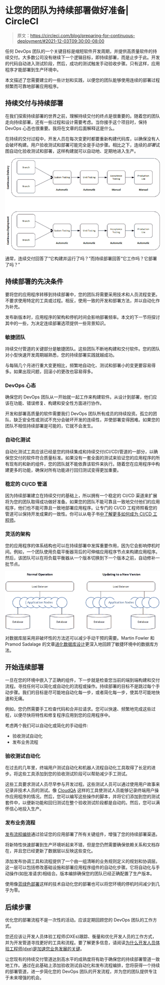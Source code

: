 # 让您的团队为持续部署做好准备| CircleCI

> 原文：<https://circleci.com/blog/preparing-for-continuous-deployment/#2021-12-03T09:30:00-08:00>

任何 DevOps 团队的一个关键目标是缩短软件开发周期，并提供高质量软件的持续交付。大多数公司没有继续下一个逻辑目标，即持续部署，而是止步于此。开发的代码自动进入测试阶段，然后，成功的测试触发手动验收步骤。只有这样，应用程序才能部署到生产环境中。

本文描述了您需要建立的一些计划和实践，以便您的团队能够使用连续的部署过程频繁而可靠地部署应用程序。

## 持续交付与持续部署

在我们探索持续部署的世界之前，理解持续交付的终点是很重要的。随着您的团队走向持续部署，还有一些过程和设计需要考虑。当你接手这个项目时，保持 DevOps 心态也很重要。我将在文章的后面解释这是什么。

在持续的交付过程中，开发人员在每次变更时都要重新构建代码库，以确保没有人会破坏构建。用户验收测试和部署可能完全是手动步骤。相比之下，连续的*部署*试图自动化验收测试和部署，这样构建就可以自动地、定期地进入生产。

![Diagram comparing continuous delivery with continuous deployment](img/aa4068be558849ee54326d167a26b75b.png)

通常，连续交付回答了“它构建并运行了吗？”而持续部署回答“它工作吗？它部署了吗？”

## 持续部署的先决条件

要将您的应用程序转移到持续部署中，您的团队将需要采用技术和人员流程变更。不要求使用特定的工具或过程。相反，使用一致的开发和部署方法，并以自动化作为补充。

发布新版本时，应用程序的架构和停机时间会影响部署频率。本文的下一节将探讨其中的一些，为决定连续部署选项提供一些背景知识。

### 敏捷团队

持续交付管道的关键部分是敏捷团队。这些团队不断地构建和交付软件。您的团队对小型快速开发周期越熟悉，您的持续部署实践就越成功。

与每隔几个月进行重大变更相比，频繁地自动化、测试和部署小的变更要容易得多。如果出现问题，回滚小的更改也容易得多。

### DevOps 心态

确保您的 DevOps 团队从一开始就一起工作来构建软件。从设计到部署，他们应该在功能、错误修复、构建和安全性方面进行协作。

开发和部署高质量的软件需要我们 DevOps 团队所有成员的持续投资。孤立的团队、缺乏安全性或测试不充分会破坏开发的连续性，并使部署变得困难。如果您的团队不相信持续部署是可能的，它就不会发生。

### 自动化测试

自动化测试工具应该已经是您的持续集成和持续交付(CI/CD)管道的一部分，以确保您交付的软件符合质量标准。如果没有一套全面的测试来验证您的应用程序的所有现有的和新的组件，您的团队就不能依靠该软件来执行。随着您在应用程序中构建更多的功能，确保对所有功能进行回归测试变得更加重要。

### 稳定的 CI/CD 管道

因为持续部署建立在持续交付的基础上，所以拥有一个稳定的 CI/CD 渠道来扩展将为您的团队取得成功做好准备。如果您的团队不能可靠且一致地交付他们的应用程序，他们也不能可靠且一致地部署应用程序。让专门的 CI/CD 工程师照看您的管道可以保持开发成果的一致性。你可以从电子书[中了解更多如何成为 CI/CD 工程师](https://circleci.com/resources/cicd-engineer/)。

### 灵活的架构

您的应用程序的体系结构也可以在持续部署中发挥重要作用，因为它会影响停机时间。例如，一个团队使用负载平衡器背后的可伸缩应用程序节点来构建应用程序。然后，该团队可以在将负载平衡器从一个版本切换到下一个版本之前，自动修补一批节点。

![Diagram comparing normal operation with updating](img/4ebf783c0b55ca6ec486d8e40d40e392.png)

对数据库层采用非破坏性的方法还可以减少手动干预的需要。Martin Fowler 和 Pramod Sadalage 的文章[进化数据库设计](https://martinfowler.com/articles/evodb.html)更深入地回顾了敏捷环境中的数据库方法。

## 开始连续部署

一旦在您的环境中嵌入了正确的组件，下一步就是检查您当前的端到端构建和交付流程。寻找任何可以简化或自动化的流程或操作。持续部署的目标不是跳过每个手动步骤。我们的目标是尽可能地自动化每一步，或者简化每一步，使其尽可能地快速和无痛。

例如，您仍然需要手工检查代码和合并拉请求。您可以快速、频繁地完成这些过程，以便尽快将特性和修复程序应用到您的应用程序中。

考虑两个我们可以自动化或简化的手动组件:

*   验收测试自动化
*   发布业务流程

### 验收测试自动化

在过去的几年里，终端用户测试自动化和机器人流程自动化工具取得了长足的进步。将这些工具添加到您的验收测试阶段可以帮助减少手工测试。

这些工具要求测试人员尽早参与开发过程。这些测试人员可以通过使用用户故事来记录非技术人员的测试。像 [CloudQA](https://cloudqa.io/) 这样的工具使测试人员能够记录终端用户操作应用程序的情况。然后，您可以编写这些操作的脚本，并将它们添加到您的测试套件中，以便新功能和回归测试在整个验收测试阶段都是自动的。然后，您可以满怀信心地投入生产。

### 发布业务流程

[发布流程编排](/blog/vamp-and-circleci/)通过验证您的应用部署了所有关键组件，增强了您的持续部署渠道。

将新特性快速部署到生产环境听起来不错，但是您仍然需要确保依赖关系和文档存在，并且您已经更新了数据层以反映这些变化。

添加发布协调工具和流程提供了一个由一组清晰的业务规则定义的规划和协调层。这一层可以包括修改基础设施和部署应用程序组件的自动化步骤。它将自动化与手动操作(如批准请求)相结合。版本编排确保您的团队已经正确配置了生产版本。

使用像[蓝绿色部署](/blog/canary-vs-blue-green-downtime/)这样的技术自动化您的部署也可以将您环境的停机时间减少到几乎为零。

## 后续步骤

优化您的部署流程不是一次性的活动。应该定期回顾您的 DevOps 团队的工作方式。

您还应该让开发人员体验工程师(DXEs)跟踪、衡量和优化开发人员的工作方式，并为开发管道寻找更好的工具和流程。要了解更多信息，请阅读[为什么开发人员体验工程师(dxe)是加速您业务发展的关键](https://www2.circleci.com/DevEx.html)。

让您现有的持续交付管道达到高水平的成熟度将有助于确保您的持续部署管道一致地工作。通过在此基础上添加验收测试自动化和发布流程编排，您将获得一个持续的部署管道，进一步简化您的 DevOps 团队的开发流程，并为您的团队提供专注于未来增强的机会。